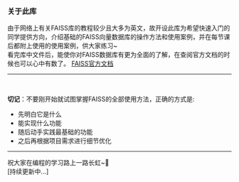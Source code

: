 ### 关于此库<br/>

由于网络上有关FAISS库的教程较少且大多为英文，故开设此库为希望快速入门的同学提供方向，介绍基础的FAISS向量数据库的操作方法和使用案例，并在每节课后都附上使用的使用案例，供大家练习~<br/>
看完库中文件后，能使你对FAISS数据库有更为全面的了解，在查阅官方文档的时候也可以心中有数了。
[FAISS官方文档](https://github.com/facebookresearch/faiss)

---
<br/>

**切记**：不要刚开始就试图掌握FAISS的全部使用方法，正确的方式是:

- 先明白它是什么
- 能实现什么功能
- 随后动手实践最基础的功能
- 之后再根据项目需求进行细节优化

--- 
祝大家在编程的学习路上一路长虹~🙂<br/>
[持续更新中...]
